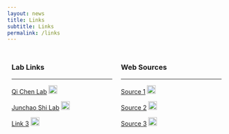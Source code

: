 ```yaml
---
layout: news
title: Links
subtitle: Links
permalink: /links
---
```


<div style="display: flex;">
  <div style="flex: 50%; padding: 10px;">
    <h3>Lab Links</h3><hr>
    <!-- 在这里使用Markdown或HTML列出你的链接 -->
    <p><a href="http://qichen-lab.info/">Qi Chen Lab</a> <img src="image_url_1.jpg" alt="Image 1" style="width: 20px; height: 20px;"></p>
    <p><a href="https://www.shi-lab.net/">Junchao Shi Lab</a> <img src="/assets/links/ShiLab.jpg" style="width: 20px; height: 20px;"></p>
    <p><a href="#">Link 3</a> <img src="image_url_3.jpg" alt="Image 3" style="width: 20px; height: 20px;"></p>
  </div>
  <div style="flex: 50%; padding: 10px;">
    <h3>Web Sources</h3><hr>
    <!-- 在这里使用Markdown或HTML列出你的链接 -->
    <p><a href="#">Source 1</a> <img src="image_url_4.jpg" alt="Image 4" style="width: 20px; height: 20px;"></p>
    <p><a href="#">Source 2</a> <img src="image_url_5.jpg" alt="Image 5" style="width: 20px; height: 20px;"></p>
    <p><a href="#">Source 3</a> <img src="image_url_6.jpg" alt="Image 6" style="width: 20px; height: 20px;"></p>
  </div>
</div>

